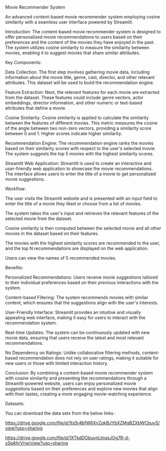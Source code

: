 Movie Recommender System

An advanced content-based movie recommender system employing cosine similarity with a seamless user interface powered by Streamlit.

Introduction:
The content-based movie recommender system is designed to offer personalized movie recommendations to users based on their preferences and the content of the movies they have enjoyed in the past. The system utilizes cosine similarity to measure the similarity between movies, enabling it to suggest movies that share similar attributes.



Key Components:

Data Collection:
The first step involves gathering movie data, including information about the movie title, genre, cast, director, and other relevant attributes. This dataset will be used to build the recommendation engine.

Feature Extraction:
Next, the relevant features for each movie are extracted from the dataset. These features could include genre vectors, actor embeddings, director information, and other numeric or text-based attributes that define a movie.

Cosine Similarity:
Cosine similarity is applied to calculate the similarity between the features of different movies. This metric measures the cosine of the angle between two non-zero vectors, providing a similarity score between 0 and 1. Higher scores indicate higher similarity.

Recommendation Engine:
The recommendation engine ranks the movies based on their similarity scores with respect to the user's selected movie. The system suggests the top 5 movies with the highest similarity scores.

Streamlit Web Application:
Streamlit is used to create an interactive and user-friendly web application to showcase the movie recommendations. The interface allows users to enter the title of a movie to get personalized movie suggestions.

Workflow:

The user visits the Streamlit website and is presented with an input field to enter the title of a movie they liked or choose from a list of movies.

The system takes the user's input and retrieves the relevant features of the selected movie from the dataset.

Cosine similarity is then computed between the selected movie and all other movies in the dataset based on their features.

The movies with the highest similarity scores are recommended to the user, and the top N recommendations are displayed on the web application.

Users can view the names of 5 recommended movies.

Benefits:

Personalized Recommendations: Users receive movie suggestions tailored to their individual preferences based on their previous interactions with the system.

Content-based Filtering: The system recommends movies with similar content, which ensures that the suggestions align with the user's interests.

User-Friendly Interface: Streamlit provides an intuitive and visually appealing web interface, making it easy for users to interact with the recommendation system.

Real-time Updates: The system can be continuously updated with new movie data, ensuring that users receive the latest and most relevant recommendations.

No Dependency on Ratings: Unlike collaborative filtering methods, content-based recommendation does not rely on user ratings, making it suitable for new users or those with limited interaction history.

Conclusion:
By combining a content-based movie recommender system with cosine similarity and presenting the recommendations through a Streamlit-powered website, users can enjoy personalized movie suggestions based on their preferences and explore new movies that align with their tastes, creating a more engaging movie-watching experience.



Datasets:

You can download the data sets from the below links-

https://drive.google.com/file/d/1ts5r4bfW6XnZqkBJYbXZMgBZXbWCbuyS/view?usp=sharing

https://drive.google.com/file/d/1XTkdDObuvnLtnqsJOg7R-d-xSpAhrVnw/view?usp=sharing

